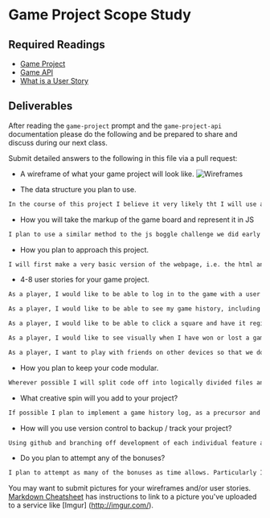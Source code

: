 # Game Project Scope Study

## Required Readings

-   [Game Project](https://github.com/ga-wdi-boston/game-project)
-   [Game API](https://github.com/ga-wdi-boston/game-project-api)
-   [What is a User Story](https://www.mountaingoatsoftware.com/agile/user-stories)

## Deliverables

After reading the `game-project` prompt and the `game-project-api` documentation
please do the following and be prepared to share and discuss during our next
class.

Submit detailed answers to the following in this file via a pull request:

-   A wireframe of what your game project will look like.
![Wireframes](http://i.imgur.com/zWCGR3C.png "Current Wireframe draft")

-   The data structure you plan to use.
```md
In the course of this project I believe it very likely tht I will use at least one instance of all the available data structures within JavaScript, though I will probably be using an array to track the game state.
```
-   How you will take the markup of the game board and represent it in JS
```md
I plan to use a similar method to the js boggle challenge we did early on, that is to say I intend to model the game board as an array of either Xs, Os or empty strings and use a similar mapping method to check for a winner
```
-   How you plan to approach this project.
```md
I will first make a very basic version of the webpage, i.e. the html and css framework. Once that is done and I can interact with something reasonably close to what the final project's DOM will look like I will work on implementing the game logic and authentication concerns.
```
-   4-8 user stories for your game project.
```md
As a player, I would like to be able to log in to the game with a user and password I have created.

As a player, I would like to be able to see my game history, including how many games I have won, in my account.

As a player, I would like to be able to click a square and have it register as "mine".

As a player, I would like to see visually when I have won or lost a game, and have the game board reset.

As a player, I want to play with friends on other devices so that we don't have to sit at one keyboard.
```
-   How you plan to keep your code modular.
```md
Wherever possible I will split code off into logically divided files and only require those files when they are being used.
```
-   What creative spin will you add to your project?
```md
If possible I plan to implement a game history log, as a precursor and part of the chatr log challenge
```
-   How will you use version control to backup / track your project?
```md
Using github and branching off development of each individual feature as appropriate.
```
-   Do you plan to attempt any of the bonuses?
```md
I plan to attempt as many of the bonuses as time allows. Particularly I am interested in attempting the chat log functionality.
```

You may want to submit pictures for your wireframes and/or user stories.
[Markdown Cheatsheet](https://github.com/adam-p/markdown-here/wiki/Markdown-Cheatsheet)
has instructions to link to a picture you've uploaded to a service like [Imgur]
(http://imgur.com/).
